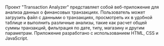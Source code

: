 Проект "Transaction Analyzer" представляет собой веб-приложение для анализа данных о финансовых транзакциях. Пользователь может загрузить файл с данными о транзакциях, просмотреть их в удобной таблице и выполнить различные анализы, такие как расчет общей суммы транзакций, фильтрация по дате, типу, магазину и другим параметрам. Приложение разработано с использованием HTML, CSS и JavaScript.
